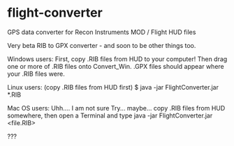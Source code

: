 flight-converter
================

GPS data converter for Recon Instruments MOD / Flight HUD files

Very beta RIB to GPX converter - and soon to be other things too.

Windows users:
First, copy .RIB files from HUD to your computer!
Then drag one or more of .RIB files onto Convert_Win.
.GPX files should appear where your .RIB files were.


Linux users:
(copy .RIB files from HUD first)
$ java -jar FlightConverter.jar *.RIB


Mac OS users:
Uhh.... I am not sure
Try... maybe... copy .RIB files from HUD somewhere,
then open a Terminal and type
java -jar FlightConverter.jar <file.RIB>

???
